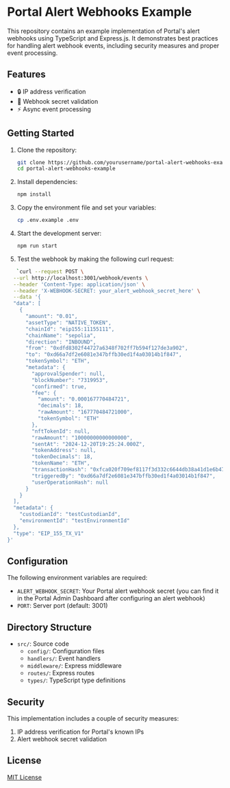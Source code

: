 # Portal Alert Webhooks Example

This repository contains an example implementation of Portal's alert webhooks using TypeScript and Express.js. It demonstrates best practices for handling alert webhook events, including security measures and proper event processing.

## Features

- 🔒 IP address verification
- 🔑 Webhook secret validation
- ⚡ Async event processing

## Getting Started

1. Clone the repository:
   ```bash
   git clone https://github.com/yourusername/portal-alert-webhooks-example.git
   cd portal-alert-webhooks-example
   ```

2. Install dependencies:
   ```bash
   npm install
   ```

3. Copy the environment file and set your variables:
   ```bash
   cp .env.example .env
   ```

4. Start the development server:
   ```bash
   npm run start
   ```

5. Test the webhook by making the following curl request:

```bash
   `curl --request POST \
  --url http://localhost:3001/webhook/events \
  --header 'Content-Type: application/json' \
  --header 'X-WEBHOOK-SECRET: your_alert_webhook_secret_here' \
  --data '{
  "data": [
    {
      "amount": "0.01",
      "assetType": "NATIVE_TOKEN",
      "chainId": "eip155:11155111",
      "chainName": "sepolia",
      "direction": "INBOUND",
      "from": "0xdfd8302f44727a6348f702ff7b594f127de3a902",
      "to": "0xd66a7df2e6081e347bffb30ed1f4a03014b1f847",
      "tokenSymbol": "ETH",
      "metadata": {
        "approvalSpender": null,
        "blockNumber": "7319953",
        "confirmed": true,
        "fee": {
          "amount": "0.000167770484721",
          "decimals": 18,
          "rawAmount": "167770484721000",
          "tokenSymbol": "ETH"
        },
        "nftTokenId": null,
        "rawAmount": "10000000000000000",
        "sentAt": "2024-12-20T19:25:24.000Z",
        "tokenAddress": null,
        "tokenDecimals": 18,
        "tokenName": "ETH",
        "transactionHash": "0xfca020f709ef8117f3d332c6644db38a41d1e6b47c729167c2c0cc5b05199141",
        "triggeredBy": "0xd66a7df2e6081e347bffb30ed1f4a03014b1f847",
        "userOperationHash": null
      }
    }
  ],
  "metadata": {
    "custodianId": "testCustodianId",
    "environmentId": "testEnvironmentId"
  },
  "type": "EIP_155_TX_V1"
}'
```

## Configuration

The following environment variables are required:

- `ALERT_WEBHOOK_SECRET`: Your Portal alert webhook secret (you can find it in the Portal Admin Dashboard after configuring an alert webhook)
- `PORT`: Server port (default: 3001)

## Directory Structure

- `src/`: Source code
  - `config/`: Configuration files
  - `handlers/`: Event handlers
  - `middleware/`: Express middleware
  - `routes/`: Express routes
  - `types/`: TypeScript type definitions

## Security

This implementation includes a couple of security measures:

1. IP address verification for Portal's known IPs
2. Alert webhook secret validation

## License

[MIT License](LICENSE)
